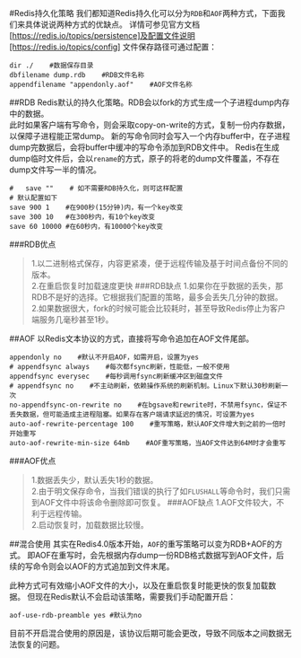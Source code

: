 ﻿#Redis持久化策略
我们都知道Redis持久化可以分为`RDB`和`AOF`两种方式，下面我们来具体说说两种方式的优缺点。
详情可参见官方文档[https://redis.io/topics/persistence]及配置文件说明[https://redis.io/topics/config]
文件保存路径可通过配置：
```text
dir ./    #数据保存目录
dbfilename dump.rdb    #RDB文件名称
appendfilename "appendonly.aof"    #AOF文件名称
```

##RDB
Redis默认的持久化策略。RDB会以fork的方式生成一个子进程dump内存中的数据。  
此时如果客户端有写命令，则会采取copy-on-write的方式，复制一份内存数据，以保障子进程能正常dump。
新的写命令同时会写入一个内存buffer中，在子进程dump完数据后，会将buffer中缓冲的写命令添加到RDB文件中。
Redis在生成dump临时文件后，会以`rename`的方式，原子的将老的dump文件覆盖，不存在dump文件写一半的情况。
```text
#   save ""    # 如不需要RDB持久化，则可这样配置
# 默认配置如下
save 900 1    #在900秒(15分钟)内，有一个key改变
save 300 10   #在300秒内，有10个key改变
save 60 10000 #在60秒内，有10000个key改变
```
###RDB优点
>1.以二进制格式保存，内容更紧凑，便于远程传输及基于时间点备份不同的版本。  
2.在重启恢复时加载速度更快
###RDB缺点
>1.如果你在乎数据的丢失，那RDB不是好的选择。它根据我们配置的策略，最多会丢失几分钟的数据。  
2.如果数据很大，fork的时候可能会比较耗时，甚至导致Redis停止为客户端服务几毫秒甚至1秒。

##AOF
以Redis文本协议的方式，直接将写命令追加在AOF文件尾部。  
```text
appendonly no    #默认不开启AOF，如需开启，设置为yes
# appendfsync always    #每次都fsync刷新，性能低，一般不使用
appendfsync everysec    #每秒调用fsync刷新缓冲区到磁盘文件
# appendfsync no    #不主动刷新，依赖操作系统的刷新机制。Linux下默认30秒刷新一次
no-appendfsync-on-rewrite no    #在bgsave和rewrite时，不禁用fsync，保证不丢失数据，但可能造成主进程阻塞。如果存在客户端请求延迟的情况，可设置为yes
auto-aof-rewrite-percentage 100    #重写策略，默认AOF文件增大到之前的一倍时开始重写
auto-aof-rewrite-min-size 64mb    #AOF重写策略，当AOF文件达到64M时才会重写
```
###AOF优点
>1.数据丢失少，默认丢失1秒的数据。  
2.由于明文保存命令，当我们错误的执行了如`FLUSHALL`等命令时，我们只需到AOF文件中将该命令删除即可恢复。
###AOF缺点
>1.AOF文件较大，不利于远程传输。  
2.启动恢复时，加载数据比较慢。  

##混合使用
其实在Redis4.0版本开始，`AOF`的重写策略可以变为RDB+AOF的方式。
即AOF在重写时，会先根据内存dump一份RDB格式数据写到AOF文件，后续的写命令则会以AOF的方式追加到文件末尾。

此种方式可有效缩小AOF文件的大小，以及在重启恢复时能更快的恢复加载数据。
但现在Redis默认不会启动该策略，需要我们手动配置开启：
```text
aof-use-rdb-preamble yes #默认为no
```
目前不开启混合使用的原因是，该协议后期可能会更改，导致不同版本之间数据无法恢复的问题。